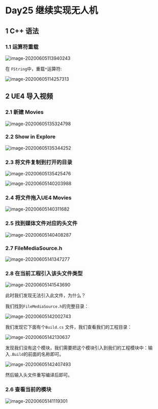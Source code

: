 # Day25 继续实现无人机

## 1 C++ 语法

### 1.1 运算符重载

![image-20200605113940243](../images/image-20200605113940243.png)

在 `FString`中，重载`*`运算符:

![image-20200605114257313](../images/image-20200605114257313.png)



## 2 UE4 导入视频

### 2.1 新建 Movies

![image-20200605135324798](../images/image-20200605135324798.png)

### 2.2 Show in Explore

![image-20200605135344252](../images/image-20200605135344252.png)

### 2.3 将文件复制到打开的目录

![image-20200605135425476](../images/image-20200605135425476.png)

![image-20200605140203988](../images/image-20200605140203988.png)

### 2.4 将文件拖入UE4 Movies

![image-20200605140311682](../images/image-20200605140311682.png)



### 2.5 找到媒体文件对应的头文件

![image-20200605140408287](../images/image-20200605140408287.png)



### 2.7 FileMediaSource.h

![image-20200605141347277](../images/image-20200605141347277.png)



### 2.8 在当前工程引入该头文件类型

![image-20200605141543690](../images/image-20200605141543690.png)

此时我们发现无法引入此文件，为什么？

我们找到`FileMediaSource.h`的完整目录：

![image-20200605142002743](../images/image-20200605142002743.png)



我们发现它下面有个`Build.cs` 文件，我们查看我们的工程目录：

![image-20200605142130637](../images/image-20200605142130637.png)

发现我们没有这个模块，我们需要把这个模块引入到我们的工程模块中：输入`.Build`的前面的名称即可。

![image-20200605142407493](../images/image-20200605142407493.png)

然后输入头文件重写编译后即可。



### 2.6 查看当前的模块

![image-20200605141119301](../images/image-20200605141119301.png)